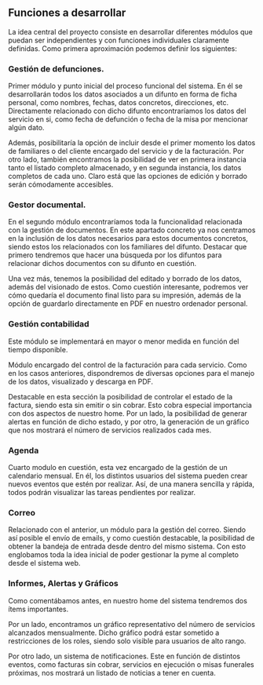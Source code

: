 ## Funciones a desarrollar 

La idea central del proyecto consiste en desarrollar diferentes módulos que puedan ser independientes y con funciones individuales claramente definidas. Como primera aproximación podemos definir los siguientes:

### Gestión de defunciones.

Primer módulo y punto inicial del proceso funcional del sistema. En él se desarrollarán todos los datos asociados a un difunto en forma de ficha personal, como nombres, fechas, datos concretos, direcciones, etc. Directamente relacionado con dicho difunto encontraríamos los datos del servicio en si, como fecha de defunción o fecha de la misa por mencionar algún dato.

Además, posibilitaría la opción de incluir desde el primer momento los datos de familiares o del cliente encargado del servicio y de la facturación.
Por otro lado, también encontramos la posibilidad de ver en primera instancia tanto el listado completo almacenado, y en segunda instancia, los datos completos de cada uno. Claro está que las opciones de edición y borrado serán cómodamente accesibles.

### Gestor documental.

En el segundo módulo encontraríamos toda la funcionalidad relacionada con la gestión de documentos. En este apartado concreto ya nos centramos en la inclusión de los datos necesarios para estos documentos concretos, siendo estos los relacionados con los familiares del difunto. Destacar que primero tendremos que hacer una búsqueda por los difuntos para relacionar dichos documentos con su difunto en cuestión.

Una vez más, tenemos la posibilidad del editado y borrado de los datos, además del visionado de estos. Como cuestión interesante, podremos ver cómo quedaría el documento final listo para su impresión, además de la opción de guardarlo directamente en PDF en nuestro ordenador personal.

### Gestión contabilidad

Este módulo se implementará en mayor o menor medida en función del tiempo disponible.

Módulo encargado del control de la facturación para cada servicio. Como en los casos anteriores, dispondremos de diversas opciones para el manejo de los datos, visualizado y descarga en PDF.

Destacable en esta sección la posibilidad de controlar el estado de la factura, siendo esta sin emitir o sin cobrar. Esto cobra especial importancia con dos aspectos de nuestro home. Por un lado, la posibilidad de generar alertas en función de dicho estado, y por otro, la generación de un gráfico que nos mostrará el número de servicios realizados cada mes.

### Agenda

Cuarto modulo en cuestión, esta vez encargado de la gestión de un calendario mensual. En él, los distintos usuarios del sistema pueden crear nuevos eventos que estén por realizar. Así, de una manera sencilla y rápida, todos podrán visualizar las tareas pendientes por realizar.


### Correo

Relacionado con el anterior, un módulo para la gestión del correo. Siendo así posible el envío de emails, y como cuestión destacable, la posibilidad de obtener la bandeja de entrada desde dentro del mismo sistema. Con esto englobamos toda la idea inicial de poder gestionar la pyme al completo desde el sistema web.


### Informes, Alertas y Gráficos

Como comentábamos antes, en nuestro home del sistema tendremos dos ítems importantes.

Por un lado, encontramos un gráfico representativo del número de servicios alcanzados mensualmente. Dicho gráfico podrá estar sometido a restricciones de los roles, siendo solo visible para usuarios de alto rango.

Por otro lado, un sistema de notificaciones. Este en función de distintos eventos, como facturas sin cobrar, servicios en ejecución o misas funerales próximas, nos mostrará un listado de noticias a tener en cuenta.
